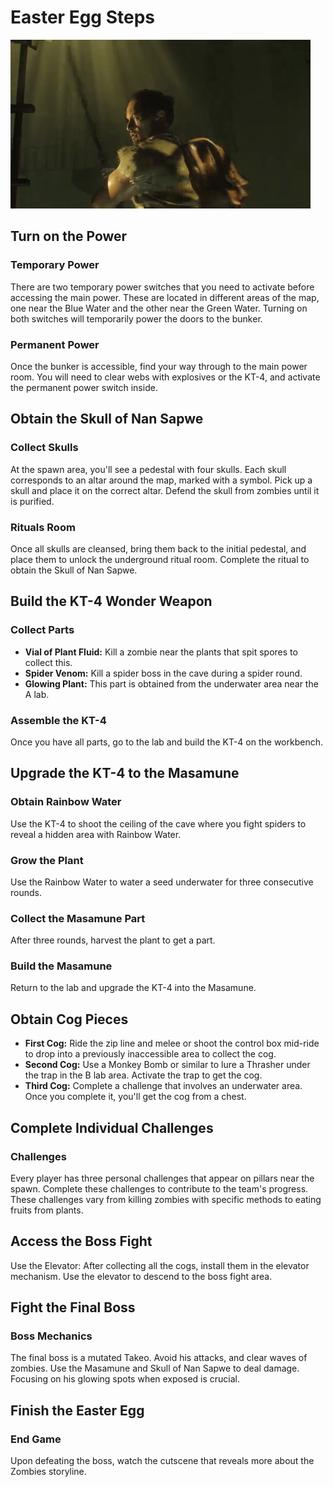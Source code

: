 # Easter Egg Steps

![ ](ZetsubouNoShima/misc/tak.gif)

## Turn on the Power

### Temporary Power

There are two temporary power switches that you need to activate before accessing the main power. These are located in different areas of the map, one near the Blue Water and the other near the Green Water. Turning on both switches will temporarily power the doors to the bunker.

### Permanent Power

Once the bunker is accessible, find your way through to the main power room. You will need to clear webs with explosives or the KT-4, and activate the permanent power switch inside.

## Obtain the Skull of Nan Sapwe

### Collect Skulls

At the spawn area, you'll see a pedestal with four skulls. Each skull corresponds to an altar around the map, marked with a symbol. Pick up a skull and place it on the correct altar. Defend the skull from zombies until it is purified.

### Rituals Room

Once all skulls are cleansed, bring them back to the initial pedestal, and place them to unlock the underground ritual room. Complete the ritual to obtain the Skull of Nan Sapwe.

## Build the KT-4 Wonder Weapon

### Collect Parts

- **Vial of Plant Fluid:** Kill a zombie near the plants that spit spores to collect this.
- **Spider Venom:** Kill a spider boss in the cave during a spider round.
- **Glowing Plant:** This part is obtained from the underwater area near the A lab.

### Assemble the KT-4

Once you have all parts, go to the lab and build the KT-4 on the workbench.

## Upgrade the KT-4 to the Masamune

### Obtain Rainbow Water

Use the KT-4 to shoot the ceiling of the cave where you fight spiders to reveal a hidden area with Rainbow Water.

### Grow the Plant

Use the Rainbow Water to water a seed underwater for three consecutive rounds.

### Collect the Masamune Part

After three rounds, harvest the plant to get a part.

### Build the Masamune

Return to the lab and upgrade the KT-4 into the Masamune.

## Obtain Cog Pieces

- **First Cog:** Ride the zip line and melee or shoot the control box mid-ride to drop into a previously inaccessible area to collect the cog.
- **Second Cog:** Use a Monkey Bomb or similar to lure a Thrasher under the trap in the B lab area. Activate the trap to get the cog.
- **Third Cog:** Complete a challenge that involves an underwater area. Once you complete it, you'll get the cog from a chest.

## Complete Individual Challenges

### Challenges

Every player has three personal challenges that appear on pillars near the spawn. Complete these challenges to contribute to the team's progress. These challenges vary from killing zombies with specific methods to eating fruits from plants.

## Access the Boss Fight

Use the Elevator: After collecting all the cogs, install them in the elevator mechanism. Use the elevator to descend to the boss fight area.

## Fight the Final Boss

### Boss Mechanics

The final boss is a mutated Takeo. Avoid his attacks, and clear waves of zombies. Use the Masamune and Skull of Nan Sapwe to deal damage. Focusing on his glowing spots when exposed is crucial.

## Finish the Easter Egg

### End Game

Upon defeating the boss, watch the cutscene that reveals more about the Zombies storyline.
